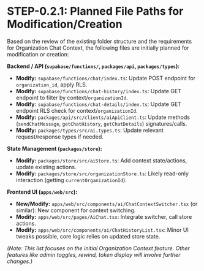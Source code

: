 # STEP-0.2.1: Planned File Paths for Modification/Creation

Based on the review of the existing folder structure and the requirements for Organization Chat Context, the following files are initially planned for modification or creation:

**Backend / API (`supabase/functions/`, `packages/api`, `packages/types`):**

*   **Modify:** `supabase/functions/chat/index.ts`: Update POST endpoint for `organization_id`, apply RLS.
*   **Modify:** `supabase/functions/chat-history/index.ts`: Update GET endpoint to filter by context/`organizationId`.
*   **Modify:** `supabase/functions/chat-details/index.ts`: Update GET endpoint RLS check for context/`organizationId`.
*   **Modify:** `packages/api/src/clients/aiApiClient.ts`: Update methods (`sendChatMessage`, `getChatHistory`, `getChatDetails`) signatures/calls.
*   **Modify:** `packages/types/src/ai.types.ts`: Update relevant request/response types if needed.

**State Management (`packages/store`):**

*   **Modify:** `packages/store/src/aiStore.ts`: Add context state/actions, update existing actions.
*   **Modify:** `packages/store/src/organizationStore.ts`: Likely read-only interaction (getting `currentOrganizationId`).

**Frontend UI (`apps/web/src`):**

*   **New/Modify:** `apps/web/src/components/ai/ChatContextSwitcher.tsx` (or similar): New component for context switching.
*   **Modify:** `apps/web/src/pages/AiChat.tsx`: Integrate switcher, call store actions.
*   **Modify:** `apps/web/src/components/ai/ChatHistoryList.tsx`: Minor UI tweaks possible, core logic relies on updated store state.

*(Note: This list focuses on the initial Organization Context feature. Other features like admin toggles, rewind, token display will involve further changes.)* 